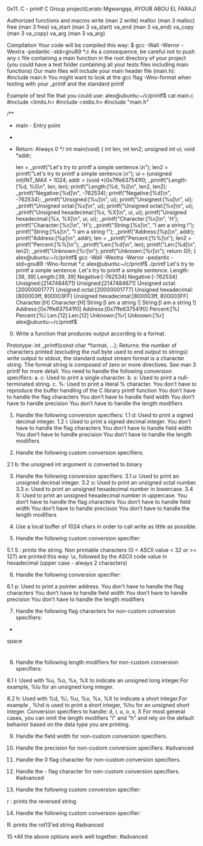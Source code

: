 0x11. C - printf
C
Group project(Lerato Mgwangqa, AYOUB ABOU EL FARAJ)

Authorized functions and macros
write (man 2 write)
malloc (man 3 malloc)
free (man 3 free)
va_start (man 3 va_start)
va_end (man 3 va_end)
va_copy (man 3 va_copy)
va_arg (man 3 va_arg)

Compilation
Your code will be compiled this way:
$ gcc -Wall -Werror -Wextra -pedantic -std=gnu89 *.c
As a consequence, be careful not to push any c file containing a main function in the root directory of your project (you could have a test folder containing all your tests files including main functions)
Our main files will include your main header file (main.h): #include main.h
You might want to look at the gcc flag -Wno-format when testing with your _printf and the standard printf

Example of test file that you could use:
alex@ubuntu:~/c/printf$ cat main.c 
#include <limits.h>
#include <stdio.h>
#include "main.h"

/**
 * main - Entry point
 *
 * Return: Always 0
 */
int main(void)
{
    int len;
    int len2;
    unsigned int ui;
    void *addr;

    len = _printf("Let's try to printf a simple sentence.\n");
    len2 = printf("Let's try to printf a simple sentence.\n");
    ui = (unsigned int)INT_MAX + 1024;
    addr = (void *)0x7ffe637541f0;
    _printf("Length:[%d, %i]\n", len, len);
    printf("Length:[%d, %i]\n", len2, len2);
    _printf("Negative:[%d]\n", -762534);
    printf("Negative:[%d]\n", -762534);
    _printf("Unsigned:[%u]\n", ui);
    printf("Unsigned:[%u]\n", ui);
    _printf("Unsigned octal:[%o]\n", ui);
    printf("Unsigned octal:[%o]\n", ui);
    _printf("Unsigned hexadecimal:[%x, %X]\n", ui, ui);
    printf("Unsigned hexadecimal:[%x, %X]\n", ui, ui);
    _printf("Character:[%c]\n", 'H');
    printf("Character:[%c]\n", 'H');
    _printf("String:[%s]\n", "I am a string !");
    printf("String:[%s]\n", "I am a string !");
    _printf("Address:[%p]\n", addr);
    printf("Address:[%p]\n", addr);
    len = _printf("Percent:[%%]\n");
    len2 = printf("Percent:[%%]\n");
    _printf("Len:[%d]\n", len);
    printf("Len:[%d]\n", len2);
    _printf("Unknown:[%r]\n");
    printf("Unknown:[%r]\n");
    return (0);
}
alex@ubuntu:~/c/printf$ gcc -Wall -Wextra -Werror -pedantic -std=gnu89 -Wno-format *.c
alex@ubuntu:~/c/printf$ ./printf
Let's try to printf a simple sentence.
Let's try to printf a simple sentence.
Length:[39, 39]
Length:[39, 39]
Negative:[-762534]
Negative:[-762534]
Unsigned:[2147484671]
Unsigned:[2147484671]
Unsigned octal:[20000001777]
Unsigned octal:[20000001777]
Unsigned hexadecimal:[800003ff, 800003FF]
Unsigned hexadecimal:[800003ff, 800003FF]
Character:[H]
Character:[H]
String:[I am a string !]
String:[I am a string !]
Address:[0x7ffe637541f0]
Address:[0x7ffe637541f0]
Percent:[%]
Percent:[%]
Len:[12]
Len:[12]
Unknown:[%r]
Unknown:[%r]
alex@ubuntu:~/c/printf$

0. Write a function that produces output according to a format.

 Prototype: int _printf(const char *format, ...);
 Returns: the number of characters printed (excluding the null byte used to end output to strings)
 write output to stdout, the standard output stream
 format is a character string. The format string is composed of zero or more directives. See man 3 printf for more detail. You need to handle the following conversion specifiers:
 a. c: Used to print a single character.
 b. s: Used to print a null-terminated string.
 c. %: Used to print a literal % character.
 You don’t have to reproduce the buffer handling of the C library printf function
 You don’t have to handle the flag characters
 You don’t have to handle field width
 You don’t have to handle precision
 You don’t have to handle the length modifiers

1. Handle the following conversion specifiers:
 1.1 d: Used to print a signed decimal integer.
 1.2 i: Used to print a signed decimal integer.
 You don’t have to handle the flag characters
 You don’t have to handle field width
 You don’t have to handle precision
 You don’t have to handle the length modifiers

2. Handle the following custom conversion specifiers:

 2.1 b: the unsigned int argument is converted to binary

3. Handle the following conversion specifiers:
 3.1 u: Used to print an unsigned decimal integer.
 3.2 o: Used to print an unsigned octal number.
 3.3 x: Used to print an unsigned hexadecimal number in lowercase.
 3.4 X: Used to print an unsigned hexadecimal number in uppercase.
 You don’t have to handle the flag characters
 You don’t have to handle field width
 You don’t have to handle precision
 You don’t have to handle the length modifiers

4. Use a local buffer of 1024 chars in order to call write as little as possible.

5. Handle the following custom conversion specifier:

 5.1 S : prints the string.
 Non printable characters (0 < ASCII value < 32 or >= 127) are printed this way: \x, followed by the ASCII code value in hexadecimal (upper case - always 2 characters)

6. Handle the following conversion specifier:

 6.1  p: Used to print a pointer address.
 You don’t have to handle the flag characters
 You don’t have to handle field width
 You don’t have to handle precision
 You don’t have to handle the length modifiers

7. Handle the following flag characters for non-custom conversion specifiers:

 +
 space
 #

8. Handle the following length modifiers for non-custom conversion specifiers:

 8.1 l:
 Used with %u, %o, %x, %X to indicate an unsigned long integer.For example, %lu for an unsigned long integer.

 8.2 h:
 Used with %d, %i, %u, %o, %x, %X to indicate a short integer.For example , %hd is used to print a short integer, %hu for an unsigned short integer.
 Conversion specifiers to handle: d, i, u, o, x, X
 For most general cases, you can omit the length modifiers "l" and "h" and rely on the default behavior based on the data type you are printing.

9. Handle the field width for non-custom conversion specifiers.

10. Handle the precision for non-custom conversion specifiers.
#advanced

11. Handle the 0 flag character for non-custom conversion specifiers.


12. Handle the - flag character for non-custom conversion specifiers.
#advanced

13. Handle the following custom conversion specifier:

  r : prints the reversed string

14. Handle the following custom conversion specifier:

  R: prints the rot13'ed string
#advanced

15.*All the above options work well together.
#advanced

